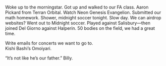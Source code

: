 Woke up to the morningstar. Got up and walked to our FA class. Aaron Pickard from Terran Orbital. Watch Neon Genesis Evangelion. Submitted our math homework. Shower, midnight soccer tonight. Slow day. We can airdrop websites? Went out to Midnight soccer. Played against Salisbury—then joined Del Giorno against Halperin. 50 bodies on the field, we had a great time. 

Write emails for concerts we want to go to.  
Kishi Bashi’s Omoiyari. 

“It’s not like he’s our father.” Billy.
